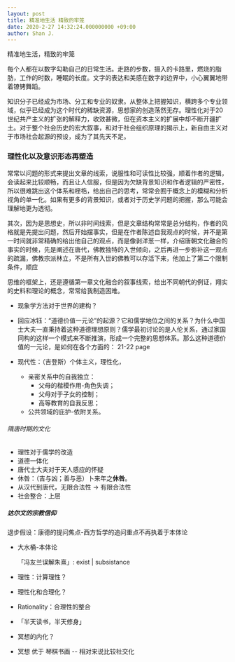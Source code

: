 ```yaml
---
layout: post
title: 精准地生活 精致的牢笼
date: 2020-2-27 14:32:24.000000000 +09:00
author: Shan J.
---
```


精准地生活，精致的牢笼

每个人都在以数字勾勒自己的日常生活。走路的步数，摄入的卡路里，燃烧的脂肪，工作的时数，睡眠的长度。文字的表达和美感在数字的边界中，小心翼翼地带着镣铐舞蹈。

知识分子已经成为市场、分工和专业的奴隶。从整体上把握知识，横跨多个专业领域，似乎已经成为这个时代的稀缺资源，思想家的创造荡然无存。理性化对于20世纪共产主义的扩张的解释力，收效甚微，但在资本主义的扩展中却不断开疆扩土。对于整个社会历史的宏大叙事，和对于社会组织原理的揭示上，新自由主义对于市场社会起源的预设，成为了其先天不足。

### 理性化以及意识形态再塑造

常常以问题的形式来提出文章的线索，说服性和可读性比较强，顺着作者的逻辑，会读起来比较顺畅，而且让人信服，但是因为欠缺背景知识和作者逻辑的严密性，所以很难跳出这个体系和桎梏，给出自己的思考，常常会囿于概念上的模糊和分析视角的单一化。如果有更多的背景知识，或者对于历史学问题的把握，那么可能会理解地更为透彻。

其次，因为是思想史，所以非时间线索，但是文章结构常常是总分结构，作者的风格就是先提出问题，然后开始摆事实，但是在作者陈述自我观点的时候，并不是第一时间就非常精确的给出他自己的观点，而是像剥洋葱一样，介绍唐朝文化融合的事实的时候，先是阐述在唐代，佛教独特的入世倾向，之后再进一步弥补这一观点的疏漏，佛教宗派林立，不是所有入世的佛教可以存活下来，他加上了第二个限制条件，顺应

思维的框架上，还是遵循第一章文化融合的叙事线索，给出不同朝代的例证，翔实的史料和理论的概念，常常给我制造困难。

* 现象学方法对于世界的建构？

* 回应冰钰：“道德价值一元论”的起源？它和儒学地位之间的关系？为什么中国士大夫一直秉持着这种道德理想原则？儒学最初讨论的是人伦关系，通过家国同构的这样一个模式来不断推演，形成一个完整的思想体系。那么这种道德价值的一元论，是如何在各个方面的： 21-22 page

* 现代性：（吉登斯）个体主义，理性化，

  * 亲密关系中的自我独立：
    * 父母的楷模作用-角色失调；
    * 父母对于子女的控制；
    * 高等教育的自我反思；
  * 公共领域的庇护-依附关系。


###### 隋唐时期的文化

* 理性对于儒学的改造
* 道德一体化
* 唐代士大夫对于天人感应的怀疑
* 休咎：（吉与凶；善与恶）卜来年之**休咎**。
* 从汉代到唐代，无限合法性 -> 有限合法性
* 社会整合：上层


##### 达尔文的宗教信仰

退步假设：康德的提问焦点-西方哲学的追问重点不再执着于本体论

* 大水桶-本体论

  「冯友兰误解朱熹」: exist | subsistance

* 理性：计算理性？
* 理性化和合理化？
* Rationality：合理性的整合
* 「半天读书，半天修身」
* 冥想的内化？
* 冥想 优于 琴棋书画  -- 相对来说比较社交化
